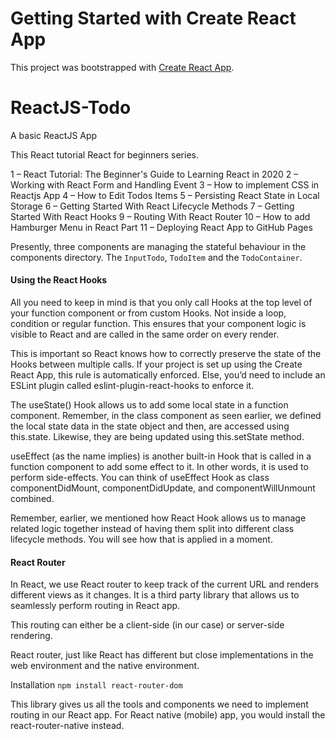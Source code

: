 # Getting Started with Create React App

This project was bootstrapped with [Create React App](https://github.com/facebook/create-react-app).

# ReactJS-Todo

A basic ReactJS App

This React tutorial React for beginners series.

1 – React Tutorial: The Beginner's Guide to Learning React in 2020
2 – Working with React Form and Handling Event 3 – How to implement CSS in Reactjs App
4 – How to Edit Todos Items
5 – Persisting React State in Local Storage
6 – Getting Started With React Lifecycle Methods
7 – Getting Started With React Hooks
9 – Routing With React Router
10 – How to add Hamburger Menu in React
Part 11 – Deploying React App to GitHub Pages

Presently, three components are managing the stateful behaviour in the components directory. The `InputTodo`, `TodoItem` and the `TodoContainer`.

#### Using the React Hooks

All you need to keep in mind is that you only call Hooks at the top level of your function component or from custom Hooks. Not inside a loop, condition or regular function. This ensures that your component logic is visible to React and are called in the same order on every render.

This is important so React knows how to correctly preserve the state of the Hooks between multiple calls. If your project is set up using the Create React App, this rule is automatically enforced. Else, you’d need to include an ESLint plugin called eslint-plugin-react-hooks to enforce it.

The useState() Hook allows us to add some local state in a function component. Remember, in the class component as seen earlier, we defined the local state data in the state object and then, are accessed using this.state. Likewise, they are being updated using this.setState method.

useEffect (as the name implies) is another built-in Hook that is called in a function component to add some effect to it. In other words, it is used to perform side-effects. You can think of useEffect Hook as class componentDidMount, componentDidUpdate, and componentWillUnmount combined.

Remember, earlier, we mentioned how React Hook allows us to manage related logic together instead of having them split into different class lifecycle methods. You will see how that is applied in a moment.

#### React Router

In React, we use React router to keep track of the current URL and renders different views as it changes. It is a third party library that allows us to seamlessly perform routing in React app.

This routing can either be a client-side (in our case) or server-side rendering.

React router, just like React has different but close implementations in the web environment and the native environment.

Installation
`npm install react-router-dom`

This library gives us all the tools and components we need to implement routing in our React app. For React native (mobile) app, you would install the react-router-native instead.
